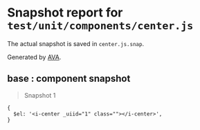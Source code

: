 # Snapshot report for `test/unit/components/center.js`

The actual snapshot is saved in `center.js.snap`.

Generated by [AVA](https://ava.li).

## base : component snapshot

> Snapshot 1

    {
      $el: '<i-center _uiid="1" class=""></i-center>',
    }
